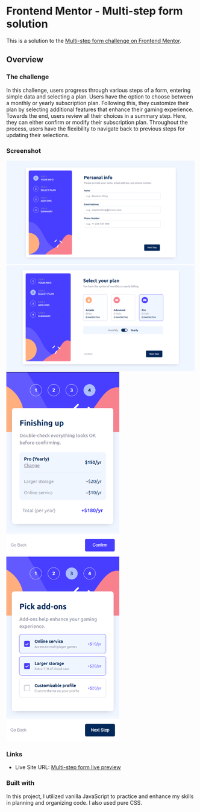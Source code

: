 # Frontend Mentor - Multi-step form solution

This is a solution to the [Multi-step form challenge on Frontend Mentor](https://www.frontendmentor.io/challenges/multistep-form-YVAnSdqQBJ).

## Overview

### The challenge

In this challenge, users progress through various steps of a form, entering simple data and selecting a plan. Users have the option to choose between a monthly or yearly subscription plan. Following this, they customize their plan by selecting additional features that enhance their gaming experience. Towards the end, users review all their choices in a summary step. Here, they can either confirm or modify their subscription plan. Throughout the process, users have the flexibility to navigate back to previous steps for updating their selections.

### Screenshot

<img src="./src/assets/img-readme/Step info.png" width="500">
<img src="./src/assets/img-readme/Step plan.png" width="500">
<img src="./src/assets/img-readme/Step add-ons.png" width="300">
<img src="./src/assets/img-readme/Step summary.png" width="300">

### Links

- Live Site URL: [Multi-step form live preview](https://multi-step-form-bednar.netlify.app/)

### Built with

In this project, I utilized vanilla JavaScript to practice and enhance my skills in planning and organizing code. I also used pure CSS.
